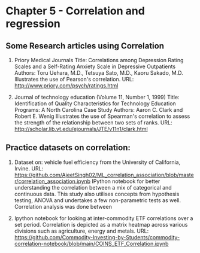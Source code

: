 # Chapter 5 - Correlation and regression

## Some Research articles using Correlation

1. Priory Medical Journals
Title: Correlations among Depression Rating Scales and a Self-Rating Anxiety Scale in 
Depressive Outpatients 
Authors: Toru Uehara, M.D., Tetsuya Sato, M.D., Kaoru Sakado, M.D. Illustrates the use of Pearson's correlation.
URL: http://www.priory.com/psych/ratings.html

2. Journal of technology education (Volume 11, Number 1, 1999) 
Title: Identification of Quality Characteristics for Technology Education Programs: A 
North Carolina Case Study 
Authors: Aaron C. Clark and Robert E. Wenig
Illustrates the use of Spearman's correlation to assess the strength of the relationship between two sets of ranks. 
URL: http://scholar.lib.vt.edu/ejournals/JTE/v11n1/clark.html 

## Practice datasets on correlation:

1. Dataset on: vehicle fuel efficiency from the University of California, Irvine.
URL: 
https://github.com/AjeetSingh02/ML_correlation_association/blob/master/correlation_association.ipynb
IPython notebook for better understanding the correlation between a mix of categorical and continuous data. This study also utilises concepts from hypothesis testing, ANOVA 
and undertakes a few non-parametric tests as well. Correlation analysis was done between 

2. Ipython notebook for looking at inter-commodity ETF correlations over a set period. 
Correlation is depicted as a matrix heatmap across various divisions such as agriculture, energy and metals. URL: https://github.com/Commodity-Investing-by-Students/commodity-correlation-notebook/blob/main/COINS_ETF_Correlation.ipynb
